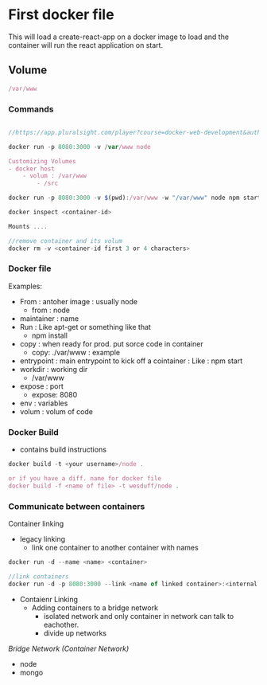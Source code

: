 # First docker file 
This will load a create-react-app on a docker image to load and the container will run the react application on start. 

## Volume
```javaScript
/var/www
```

### Commands
```javaScript

//https://app.pluralsight.com/player?course=docker-web-development&author=dan-wahlin&name=docker-web-development-m4&clip=7&mode=live

docker run -p 8080:3000 -v /var/www node

Customizing Volumes
- docker host
    - volum : /var/www
        - /src

docker run -p 8080:3000 -v $(pwd):/var/www -w "/var/www" node npm start

docker inspect <container-id>

Mounts ....

//remove container and its volum
docker rm -v <container-id first 3 or 4 characters>
```

### Docker file 
Examples: 
- From : antoher image : usually node
    - from : node
- maintainer : name
- Run : Like apt-get or something like that
    - npm install 
- copy : when ready for prod. put sorce code in container
    - copy: ./var/www : example 
- entrypoint : main entrypoint to kick off a cointainer : Like : npm start
- workdir : working dir
    - /var/www
- expose : port
    - expose: 8080
- env : variables
- volum : volum of code


### Docker Build
- contains build instructions

```javaScript
docker build -t <your username>/node .

or if you have a diff. name for docker file
docker build -f <name of file> -t wesduff/node .

```

### Communicate between containers
Container linking
- legacy linking
    - link one container to another container with names
```javaScript
docker run -d --name <name> <container>

//link containers
docker run -d -p 8080:3000 --link <name of linked container>:<internal alias> <container>
```

- Contaienr Linking
    - Adding containers to a bridge network
        - isolated network and only container in network can talk to eachother.
        - divide up networks 


_Bridge Network (Container Network)_
- node 
- mongo



